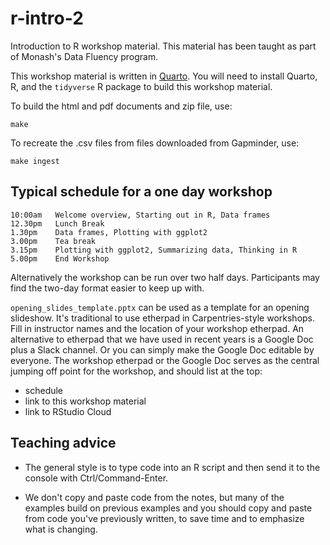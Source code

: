 # r-intro-2

Introduction to R workshop material. This material has been taught as part of Monash's Data Fluency program.

This workshop material is written in [Quarto](https://quarto.org/). You will need to install Quarto, R, and the `tidyverse` R package to build this workshop material.

To build the html and pdf documents and zip file, use:

```
make
```

To recreate the .csv files from files downloaded from Gapminder, use:

```
make ingest
```


## Typical schedule for a one day workshop

```
10:00am   Welcome overview, Starting out in R, Data frames 
12.30pm   Lunch Break 
1.30pm    Data frames, Plotting with ggplot2 
3.00pm    Tea break 
3.15pm    Plotting with ggplot2, Summarizing data, Thinking in R 
5.00pm    End Workshop
```

Alternatively the workshop can be run over two half days. Participants may find the two-day format easier to keep up with.

`opening_slides_template.pptx` can be used as a template for an opening slideshow. It's traditional to use etherpad in Carpentries-style workshops. Fill in instructor names and the location of your workshop etherpad. An alternative to etherpad that we have used in recent years is a Google Doc plus a Slack channel. Or you can simply make the Google Doc editable by everyone. The workshop etherpad or the Google Doc serves as the central jumping off point for the workshop, and should list at the top:

* schedule
* link to this workshop material
* link to RStudio Cloud


## Teaching advice

* The general style is to type code into an R script and then send it to the console with Ctrl/Command-Enter.

* We don't copy and paste code from the notes, but many of the examples build on previous examples and you should copy and paste from code you've previously written, to save time and to emphasize what is changing.

